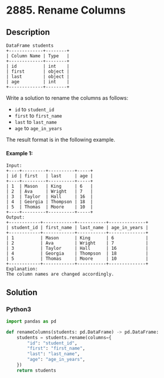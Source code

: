 # 2885. Rename Columns


## Description
```
DataFrame students
+-------------+--------+
| Column Name | Type   |
+-------------+--------+
| id          | int    |
| first       | object |
| last        | object |
| age         | int    |
+-------------+--------+
```

Write a solution to rename the columns as follows:

-   `id` to `student_id`
-   `first` to `first_name`
-   `last` to `last_name`
-   `age` to `age_in_years`

The result format is in the following example.

#### Example 1:
```
Input:
+----+---------+----------+-----+
| id | first   | last     | age |
+----+---------+----------+-----+
| 1  | Mason   | King     | 6   |
| 2  | Ava     | Wright   | 7   |
| 3  | Taylor  | Hall     | 16  |
| 4  | Georgia | Thompson | 18  |
| 5  | Thomas  | Moore    | 10  |
+----+---------+----------+-----+
Output:
+------------+------------+-----------+--------------+
| student_id | first_name | last_name | age_in_years |
+------------+------------+-----------+--------------+
| 1          | Mason      | King      | 6            |
| 2          | Ava        | Wright    | 7            |
| 3          | Taylor     | Hall      | 16           |
| 4          | Georgia    | Thompson  | 18           |
| 5          | Thomas     | Moore     | 10           |
+------------+------------+-----------+--------------+
Explanation: 
The column names are changed accordingly.
```


## Solution

### Python3
```python
import pandas as pd

def renameColumns(students: pd.DataFrame) -> pd.DataFrame:
    students = students.rename(columns={
        "id": "student_id",
        "first": "first_name",
        "last": "last_name",
        "age": "age_in_years",
    })
    return students
```
